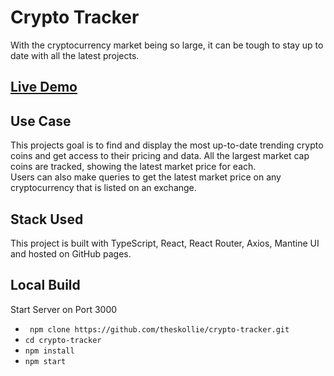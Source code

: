 # Crypto Tracker

With the cryptocurrency market being so large, it can be tough to stay up to date with all the latest projects.

## [Live Demo](https://theskollie.github.io/crypto-tracker/) <br/>

## Use Case

This projects goal is to find and display the most up-to-date trending crypto coins and get access to their pricing and data. All the largest market cap coins are tracked, showing the latest market price for each.  
Users can also make queries to get the latest market price on any cryptocurrency that is listed on an exchange.

## Stack Used

This project is built with TypeScript, React, React Router, Axios, Mantine UI and hosted on GitHub pages.

## **Local Build**

Start Server on Port 3000

- ` npm clone https://github.com/theskollie/crypto-tracker.git`
- `cd crypto-tracker`
- `npm install`
- `npm start`
